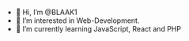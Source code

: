 - 👋 Hi, I’m @BLAAK1
- 👀 I’m interested in Web-Development.
- 🌱 I’m currently learning JavaScript, React and PHP
